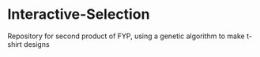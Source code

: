 # Interactive-Selection
Repository for second product of FYP, using a genetic algorithm to make t-shirt designs
